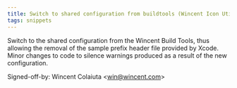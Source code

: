 ```yaml
---
title: Switch to shared configuration from buildtools (Wincent Icon Utility, 1b3c196)
tags: snippets
---
```


Switch to the shared configuration from the Wincent Build Tools, thus allowing the removal of the sample prefix header file provided by Xcode. Minor changes to code to silence warnings produced as a result of the new configuration.

Signed-off-by: Wincent Colaiuta &lt;win@wincent.com&gt;
